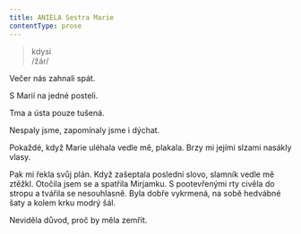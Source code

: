 ```yaml
---
title: ANIELA Sestra Marie
contentType: prose
---
```


<section>

> kdysi  
> /žár/

Večer nás zahnali spát.

S Marií na jedné posteli.

Tma a ústa pouze tušená.

Nespaly jsme, zapomínaly jsme i dýchat.

Pokaždé, když Marie uléhala vedle mě, plakala. Brzy mi jejími slzami nasákly vlasy.

Pak mi řekla svůj plán. Když zašeptala poslední slovo, slamník vedle mě ztěžkl. Otočila jsem se a spatřila Mirjamku. S pootevřenými rty civěla do stropu a tvářila se nesouhlasně. Byla dobře vykrmená, na sobě hedvábné šaty a kolem krku modrý šál.

Neviděla důvod, proč by měla zemřít.

</section>
